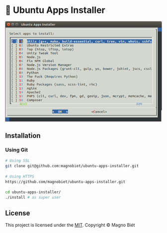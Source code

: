 # 🐧 Ubuntu Apps Installer

![Screenshot](screenshot.png)

## Installation

### Using Git

```bash
# Using SSL
git clone git@github.com:magnobiet/ubuntu-apps-installer.git

# Using HTTPS
https://github.com/magnobiet/ubuntu-apps-installer.git

cd ubuntu-apps-installer/
./install # as super user
```

## License

This project is licensed under the [MIT](https://magno.mit-license.org/2016). Copyright © Magno Biét
